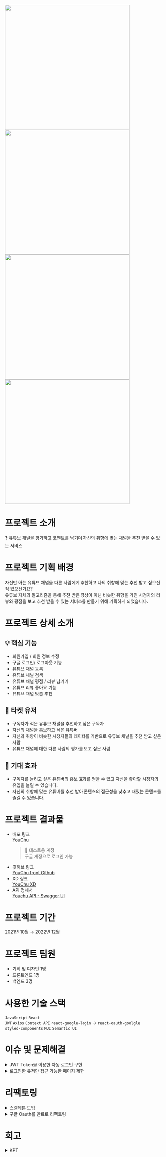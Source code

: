 <img src="https://github.com/teamyouchu/youchu-front/assets/79249376/1abc6433-f174-4f5c-8e2a-35d2c457d895" width="400" />
<img src="https://github.com/teamyouchu/youchu-front/assets/79249376/4fb04a10-4b43-4fee-af17-e6cb856cc9e4" width="400" />
<img src="https://github.com/teamyouchu/youchu-front/assets/79249376/e409010b-2784-4316-bab6-e70bc7d9e45e" width="400" />
<img src="https://github.com/teamyouchu/youchu-front/assets/79249376/f73197b6-0754-48c3-a233-504747685128" width="400" />

# 프로젝트 소개
❓ 유튜브 채널을 평가하고 코멘트를 남기며 자신의 취향에 맞는 채널을 추천 받을 수 있는 서비스

# 프로젝트 기획 배경
자신만 아는 유튜브 채널을 다른 사람에게 추천하고 나의 취향에 맞는 추천 받고 싶으신 적 있으신가요?  
유튜브 자체의 알고리즘을 통해 추천 받은 영상이 아닌 비슷한 취향을 가진 시청자의 리뷰와 평점을 보고 추천 받을 수 있는 서비스를 만들기 위해 기획하게 되었습니다.

# 프로젝트 상세 소개
## 💡 핵심 기능
- 회원가입 / 회원 정보 수정
- 구글 로그인/ 로그아웃 기능
- 유튜브 채널 등록
- 유튜브 채널 검색
- 유튜브 채널 평점 / 리뷰 남기기
- 유튜브 리뷰 좋아요 기능
- 유튜브 채널 맞춤 추천

## 🙋 타켓 유저
- 구독자가 적은 유튜브 채널을 추천하고 싶은 구독자
- 자신의 채널을 홍보하고 싶은 유튜버
- 자신과 취향이 비슷한 시청자들의 데이터를 기반으로 유튜브 채널을 추천 받고 싶은 사람
- 유튜브 채널에 대한 다른 사람의 평가를 보고 싶은 사람

## 🎈 기대 효과
- 구독자를 늘리고 싶은 유튜버의 홍보 효과를 얻을 수 있고 자신을 좋아할 시청자의 유입을 늘릴 수 있습니다.
- 자신의 취향에 맞는 유튜버를 추천 받아 콘텐츠의 접근성을 낮추고 재밌는 콘텐츠를 즐길 수 있습니다.

# 프로젝트 결과물
- 배포 링크  
    [YouChu](https://legacy.youchu.io)
    > 🔑 테스트용 계정  
    > 구글 계정으로 로그인 가능
- 깃허브 링크  
    [YouChu front Github](https://github.com/teamyouchu/youchu-front)
- XD 링크  
    [YouChu XD](https://xd.adobe.com/view/e05000c3-6a02-49a2-92ac-ae3bfa5a40b7-b503/)
- API 명세서  
    [Youchu API - Swagger UI](https://legacy-api.youchu.io/docs)

# 프로젝트 기간
2021년 10월 → 2022년 12월

# 프로젝트 팀원
- 기획 및 디자인 1명
- 프론트엔드 1명
- 백엔드 3명

# 사용한 기술 스택
`JavaScript` `React`  
`JWT` `Axios` `Context API` ~~`react-google-login`~~ → `react-oauth-goolgle`  
`styled-components` `MUI` `Semantic UI`

# 이슈 및 문제해결
<details>
    <summary>JWT Token을 이용한 자동 로그인 구현</summary>

### 상황
JWT Token의 로그인을 구현해야하는 상황
첫 로그인 구현으로 JWT 토큰에 대한 이해도 부족했으며 Access Token**과** Refresh Token을 어디에 저장해야하는지를 알지 못해서 구현에 어려움을 겪었다.

### 문제 1
JWT Token은 유효 기간이 정해져 있어 이 기간이 지나면 Token은 만료되어 로그인이 중단되어 사용자의 잦은 로그인이 필요해 사용성이 저하된다.
### 해결 1
Refresh Token을 함께 발급하여 Access Token이 만료되었을 때 Refresh Token을 사용하여 새로운 Access Token을 발급받는다.
  
### 문제2
Token 탈취 및 악용으로 인한 보안 문제
### 해결2
1. 모든 Token을 `Cookie`에 저장
  쿠키는 CSRF(Cross-Site Request Forgery) 공격에 취약하지만 HTTP Only, secure 등의 옵션으로 방지할 수 있다.
2. 모든 Token을 `Web Storage`에 저장
    쿠키는 4KB까지 밖에 저장공간을 가지지 못하지만 웹 스토리지는 약 5MB정도의 저장공간을 가질 수 있다.
    웹 스토리지는 자바스크립트로 제어 가능하여 XSS공격에 대한 위험이 있다.
    
    1. `Local Storage`
        로컬 스토리지(local storage)는 데이터를 브라우저에 반영구적으로 저장하며, 브라우저를 종료 후 재시작해도 데이터가 남아있습니다. 또한 다른 창과 브라우저를 통해서도 접근이 가능하다.
        자바스크립트를 통해 localstorage에 데이터를 저장 할 수 있다.
        
    2. `Session Storage`
        세션 스토리지(session storage)는 로컬 스토리지와 유사한 기능을 하고 있으나 브라우저가 닫히면 데이터는 사라지게 되며 다른 창과 브라우저로의 데이터 공유또한 불가능하다.
        

> 결정: 백엔드 개발자와 의논을 통해 API 응답에 Access Token과 ****Refresh Token을 보내주고 프론트엔드가 2-a번의 해결방안인 `Local Storage`에 저장하는 방식으로 로그인을 구현하기로 결정했다.

결정 이유: `Session Storage`에 저장하게되면 브라우저가 닫히면 데이터는 사라지게 되어 결국 사용자는 브라우저를 닫게되면 재로그인 해야한다는 점은 잦은 로그인이 필요하다는 점이 적절한 해결 방안이 아니라고 생각되었고 첫 로그인 구현으로 쿠키 방식보다는 비교적 쉽다고 판단되는 `Local Storage`에 저장하는 방식을 채택했다.
> 

### **아쉬운 점**
`Local Storage`에 저장하면 첫 로그인 구현인 나에게 구현이 비교적 쉽다는 장점이 있어서 이번 구현에서 채택을 했지만 XSS 공격에 취약하는 단점이 있다.


> **XSS란? (Cross Site Scripting)**  
공격자가 상대방의 브라우저에 스크립트가 실행되도록 해 사용자의 세션을 가로채거나, 웹사이트를 변조하거나, 악의적 콘텐츠를 삽입하거나, 피싱 공격을 진행하는 것
로그인 구현에서의 XSS의 위험성은 페이지 사용자의 Token을 가로채서 공격자가 불법적으로 정상 사용자인척 할 수 있다는 문제가 있다.


`Cookie`에 저장하게되면 HttpOnly 옵션을 백엔드에서 선택하여 XSS 공격을 방지할 수 있다는 장정이 있다. 하지만 CSRF 공격에 대비해야하는 문제가 있다.

> **CSRF란? (Cross-Site Request Forgery)**
사용자가 자신의 의지와는 무관하게 공격자가 의도한 행위(데이터 수정, 삭제, 등록 등)을 특정 웹사이트에 요청하게하는 공격
공격자는 사용자의 계정에 대한 완전한 제어권을 얻을 수도 있다는 문제가 있다.

이 보안 문제를 방지하기 위해서

- secure flag를 true로 설정하여 Https인 경우에만 브라우저에서 Cookie로 설정하여 활용하도록 한다.
- `SameSite=strict`로 설정한다.
만약 백엔드 서버와 프론트엔드 서버가 같은 site를 사용하지 못하는 경우에는 `SameSite=none`으로 설정하고 CORS Origin을 특정하여 다른 사이트에서의 요청이 불가능하도록 방지한다.

⇒ 다음 프로젝트에서는 `Local Storage`가 아닌 `Cookie`에 저장하여 보안문제에 최대한 대처할 수 있는 방식으로 구현하도록 할 예정.

적용한 프로젝트: [쿠키를 이용한 로그인 구현](https://www.notion.so/208eab1c724a4935951c89cf28d81bac?pvs=21) 

### 코드

```jsx
import axios from 'axios';

export const apiUrl = 'https://legacy-api.youchu.io/v1';

axios.defaults.baseURL = apiUrl;
axios.defaults.xsrfCookieName = 'csrftoken';
axios.defaults.xsrfHeaderName = 'X-CSRFToken';

axios.interceptors.request.use(
  (config) => {
    // 요청이 전달되기 전에 작업 수행
    const accessToken = localStorage.getItem('accessToken');
    const refreshToken = localStorage.getItem('refreshToken');

    if (accessToken && refreshToken) {
      // localStorage에 accessToken과 refreshToken가 있으면 (로그인 기록이 있으면)
      if (config.url === '/refresh') {
        // refreshToken 재발급 api는 Authorization에 refreshToken 삽입해서 요청
        config.headers.Authorization = `Bearer ${refreshToken}`;
      } else {
        // 나머지 api 요청은 Authorization에 accessToken 삽입해서 요청
        config.headers.Authorization = `Bearer ${accessToken}`;
      }
    }

    // 로그인 기록이 없을 땐 config 수정없이 그냥 요청 보냄
    return config;
  },
  (error) => {
    // 요청 오류가 있는 작업 수행
    return Promise.reject(error);
  },
);

axios.interceptors.response.use(
  (response) => {
    return response;
  },
  async (error) => {
    const {
      config,
      response: {
        status,
        data: { type },
      },
    } = error;
    if (status === 401) {
      // 401 에러 중에서
      if (type === 'expired.access_token') {
        // accessToken 만료면 refreshToken 재발급 요청
        const originalRequest = config;
        const { data } = await axios.post('/refresh');
        // 성공적으로 재발급 받으면 데이터 저장
        const { accessToken: newAccessToken, refreshToken: newRefreshToken } =
          data;
        // localStorage에 새로 발급 받은 token 저장
        localStorage.setItem('accessToken', newAccessToken);
        localStorage.setItem('refreshToken', newRefreshToken);
        // 오류났던 api 요청 다시 재요청
        return axios(originalRequest);
      }
      if (type === 'expired.refresh_token') {
        // refreshToken 만료면 아예 로그아웃
        alert('인증 정보가 만료되었습니다. 다시 로그인 후 시도해 주세요.');
        window.localStorage.removeItem('accessToken');
        window.localStorage.removeItem('refreshToken');
        // TODO 서지수 로그인화면으로 이동가능한지 확인
      }
    }
    return Promise.reject(error);
  },
);

export default axios;
```
</details>

<details>
    <summary>로그인한 유저만 접근 가능한 페이지 제한</summary>


### 상황

로그인 하지않은 사용자가 접근하면 안되는 페이지에 접근했을 때 로그인 페이지로 이동 시켰다가 로그인 또는 회원가입을 한 후에 처음 접근을 시도했던 페이지로 다시 리다이렉트 시켜야하는 상황

### 문제 1

UI/UX 혼란 - 잘못된 리다이렉트 로직으로 인해 사용자가 로그인 또는 회원가입 페이지로 계속 이동하여 루프가 발생할 수 있다.

### 해결 1

1. 직접 헤더에 있는 로그인 버튼을 클릭하여 로그인/회원가입을 시도한 경우 ‘로그인’버튼을 클릭한 페이지로 이동 시킨다.
2. 로그인이 필수적으로 필요한 페이지에 접근하여 로그인 페이지로 리다이렉트된 경우라면 로그인/회원가입 후 원래 접근하여던 페이지로 리다이렉트 시킨다.

위 두가지 방법으로 동작하도록 설계하여 혼란을 최대한 방지할 수 있도록 했다.

```jsx
if (from === 'button') {
  history.goBack();
} else {
  history.replace(`${from.pathname}`);
}
```

### 문제 2

리다이렉트 경로 관리 - 사용자가 로그인 또는 회원가입 후 원래 접근하려던 페이지로 리다이렉트 시키기 위해 접근한 페이지 경로를 저장해야한다.

### 해결 2

`react-router-dom`의 기능 중 다음으로 이동할 페이지에 상태값을 전달할 수 있는 `state props`을 이용하여 로그인 전 어느 페이지에서 왔는지를 전달하여 해결한다.

### 최종 해결

PrivateRoute 컴포넌트를 생성하여 `react-router-dom`의 `Redirect, Route`를 이용하여 `Local Storage`에 `Refresh Token`이 없다면 로그인 하지 않은 사용자, 있다면 로그인한 사용자로 판단하여 로그인을 한 사용자라면 원래 접근하려던 페이지로 가고 비로그인 사용자면 로그인 페이지로 리다이렉트 시키도록 했다.

### 아쉬운 점

로그인 여부를 판단하는 것이 단순히 `Local Storage`에 `Refresh Token` 존재 여부로만 판단한 것이 아쉽다. 또, 한 함수에 여러 기능을 하는 코드를 다 작성하지 않고 함수나 컴포넌트로 따로 분리해서 코드를 작성하고 싶다.

### 코드

```jsx
import React from 'react';
import { Redirect, Route } from 'react-router-dom';

function PrivateRoute({ component: Component, ...rest }) {
  return (
    <Route
      {...rest}
      render={(props) =>
        localStorage.getItem('refreshToken') ? (
          <Component {...props} />
        ) : (
          <Redirect
            to={{
              pathname: '/login',
              state: {
                from: props.location,
                msg1: '로그인이 필요한 서비스입니다.',
                msg2: '로그인 후 이용해주세요!',
              },
            }}
          />
        )
      }
    />
  );
}

export default PrivateRoute;
```

```jsx
//로그인 성공했을 떄 처리 함수
  const successGoogle = async (res) => {
    await authAPI
      .postLogin({
        code: res.code,
        redirectUri: window.location.origin,
      })
      .then((res) => {
        localStorage.setItem('accessToken', res.data.authToken.accessToken);
        localStorage.setItem('refreshToken', res.data.authToken.refreshToken);
        if (res.data.isRegistered) {
          if (from === 'button') {
            history.goBack();
          } else {
            history.replace(`${from.pathname}`);
          }
          // 로그인 시 사용자 상태값 수정
          userAPI
            .getMe()
            .then(({ data }) => {
              setUserObj({
                ...userObj,
                isLogin: true,
                data,
              });
            })
            .catch((err) => {
              console.error(err);
            });
        } else {
          history.push({
            pathname: '/signup',
            state: { from: from },
          });
        }
      })
      .catch((err) => {
        console.error(err);
      });
  };
```
</details>

# 리팩토링
<details>
    <summary>스켈레톤 도입</summary>

### 상황

사용자가 유튜버 목록, 유튜버 설명을 조회할 때 데이터를 받아오기 전까지 흰 화면이 보여지는게 사용자 경험이 떨어진다고 판단했다.

페이지가 렌더링될 때 스켈레톤을 먼저 보여주어 사용자에게 잘못된 접근이나 문제가 생긴 것이 아닌 데이터를 받아오는 상황이라는 의미를 전달해준다. 이를 통해서 사용자 경험을 개선하고 데이터를 받아온 뒤 그 데이터를 사용자에게 띄어주는 방식으로 개선했다.

### 해결

`useState`를 객체로 관리하여 `isLoading`이 처음에는 `false`였다가 데이터를 받아오면 `isLoading`을 `true`로 변경해준다.

`isLoading`이 `false`일 때는 스켈레톤을 보여주고 `true`일 때는 스켈레톤이 아닌 실제 데이터를 보여주는 방식으로 구현했다.

### 아쉬운 점

이런 방식으로는 처음 데이터를 불러올 때만 스켈레톤을 보여줄 수 있고 더 많은 데이터를 불러올 때는 스켈레톤을 보여줄 수 없다는 단점이 있다고 생각했다.

많은 양의 유튜버 목록을 불러올 때 무한 스크롤을 적용했는데 이미 불러온 데이터 + 스켈레톤(추가로 불러올 유튜버 목록)을 보여주는 방식을 고려해봐야할 것 같다.

### 코드

```jsx
const [bestYoutuber, setBestYoutuber] = useState({
  isLoading: false,
  data: [],
});
  
const getBestYoutuber = async () => {
  await youtuberAPI
    .getMostYoutubers()
    .then((res) => {
      setBestYoutuber({
        ...bestYoutuber,
        isLoading: true,
        data: res.data.data,
      });
    })
    .catch((err) => console.log(err));
};

useEffect(() => {
  getBestYoutuber();
  return () => {
    setBestYoutuber({
      ...bestYoutuber,
      isLoading: false,
      data: [],
    });
  };
}, []);
```
</details>

<details>
    <summary>구글 Oauth를 만료로 리팩토링</summary>

### 상황

처음 구현할 때 사용했던 라이브러리의 구글 Oauth 방식(Google 로그인 자바스크립트 라이브러리)이 구글에서 지원이 종료되었다.

[지원 중단 및 지원 종료  |  Authentication  |  Google for Developers](https://developers.google.com/identity/sign-in/web/deprecation-and-sunset?hl=ko)

### 문제

새로운 웹용 Google ID 서비스 SDK를 사용해야 하게 바뀌면서 구글 세션에 로그인된 기록이 존재하면 사용자의 개인화에 맞는 버튼을 보여주는 ‘개인화된 로그인 버튼’과 한 번의 클릭으로 신규 사용자를 등록 또는 로그인할 수 있는 ‘One tap’ 기능이 추가되면서 전에 구현했던 디자인이 아닌 구글에서 제공하는 디자인을 적용해야하는 것으로 보였다.

또한, 백엔드 코드가 구글에 로그인 요청을 보낸 뒤 구글로 부터 ‘코드’를 받으면 백엔드에게 넘겨주는 방식으로 구현되어 있는데 새로운 방식에서 ‘코드’를 받는 방식을 찾지 못했다.

### 해결

`react-oauth/google`라이브러리가 프론트엔드에서 로그인 요청을 보낸 뒤 코드를 제공 받을 수 있으며 로그인 버튼의 디자인도 원하는 방식으로 구현할 수 있어서 이 라이브러리를 선택하게 되었다.

### 코드

```jsx
import { useGoogleLogin } from '@react-oauth/google';

...

const login = useGoogleLogin({
    flow: 'auth-code',
    onSuccess: (codeResponse) => successGoogle(codeResponse.code),
    onError: (err) => console.log('Login Failed', err),
  });

  return (
    <>
      ...
          <button className="login_btn" onClick={login}>
            <div className="LoginLetter">
              <Image
                src={'/images/google logo.png'}
                alt={'Google logo'}
                width={18}
                height={18}
                style={{ position: 'absolute', left: '-32px', top: '0.5px' }}
              />
              구글로 로그인
            </div>
          </button>
      ...
		<>
```
</details>

# 회고
<details>
    <summary>KPT</summary>

### **Keep**

- 웹 개발에 대한 이론만 공부하다가 처음으로 프로젝트에 참여하여 기획자가 원하는 기능을 구현하는 경험을 할 수 있었다.
- 첫 협업이라 어디까지가 백엔드의 영역인지 나(프론트엔드)의 영역인지 구분하는 것이 어려웠지만 여러 번의 회의를 통해 구현해보고 싶은 방식으로 정하는 대신 자신이 중점적으로 담당을 하는 등의 방식이나 검색을 통해 대체적으로 담당하는 파트가 있는지 이유가 무엇인지 확인해보고 정하는 등의 방식으로 조율하여 원할하게 진행할 수 있었다.
- `styled-components`를 처음 공부하여 프로젝트에 적용하면서 CSS-in-JS에 대한 이해를 높이고 중복 class명 방지와 중복되는 디자인에 코드를 상속받아 재사용 및 활용하는 경험을 할 수 있었다.

### **Problem**

- 사용자의 정보 관리를 위해 상태 관리를 `Context API`로 사용하여 아쉬움이 남는다.
- 직접 프로젝트를 설계해본 적이 없어 요령이 없다보니 재사용될 코드인지 등을 고려하지 못하고 구현하는 대로 급하게 컴포넌트를 만들다 보니 지저분하게 구성한 것 같아서 아쉬움이 남는다.
- 한 파일에 비즈니스 로직과 뷰 로직을 분리하지 못하여 너무 많은 코드가 있어 유지보수에 적합하지 못하다는 생각이 들어 아쉽다.

### **Try**

- 상태관리 라이브러리를 공부하여 다음 프로젝트에서 적용 예정이다.
    
    ⇒ 이 후 여러 프로젝트에서 Recoil 공부 후 적용
    
- 재사용할 수 있는 코드를 고려하여 컴포넌트를 정리하고 중복되는 코드 최소화, 비즈니스 로직을 분리하여 유지보수에 용이한 코드로 리팩토링 예정이다.
- JWT 토큰을 `Local Storage`가 아닌 `Cookie`에 저장하여 보안문제에 최대한 방지할 수 있는 방식으로 구현하도록 할 예정이다.
    
    ⇒ 적용한 프로젝트: [쿠키를 이용한 로그인 구현](https://www.notion.so/208eab1c724a4935951c89cf28d81bac?pvs=21)

</details>
